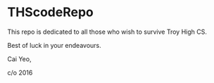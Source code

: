 # THScodeRepo

This repo is dedicated to all those who wish to survive Troy High CS.

Best of luck in your endeavours.

Cai Yeo,

c/o 2016

